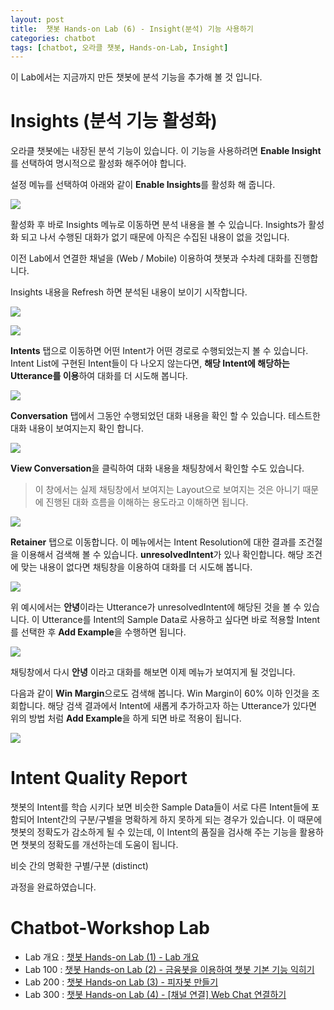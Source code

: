 ```yaml
---
layout: post
title:  챗봇 Hands-on Lab (6) - Insight(분석) 기능 사용하기
categories: chatbot
tags: [chatbot, 오라클 챗봇, Hands-on-Lab, Insight]
---
```


이 Lab에서는 지금까지 만든 챗봇에 분석 기능을 추가해 볼 것 입니다.


# Insights (분석 기능 활성화)
오라클 챗봇에는 내장된 분석 기능이 있습니다. 이 기능을 사용하려면 **Enable Insight**를 선택하여 명시적으로 활성화 해주어야 합니다.

설정 메뉴를 선택하여 아래와 같이 **Enable Insights**를 활성화 해 줍니다.

![](/assets/images/chatbot_lecture/insights/01_enable_insight.png)

활성화 후 바로 Insights 메뉴로 이동하면 분석 내용을 볼 수 있습니다. Insights가 활성화 되고 나서 수행된 대화가 없기 때문에 아직은 수집된 내용이 없을 것입니다.

이전 Lab에서 연결한 채널을 (Web / Mobile) 이용하여 챗봇과 수차례 대화를 진행합니다.

Insights 내용을 Refresh 하면 분석된 내용이 보이기 시작합니다.

![](/assets/images/chatbot_lecture/insights/02_insights.png)

![](/assets/images/chatbot_lecture/insights/03_insights.png)

**Intents** 탭으로 이동하면 어떤 Intent가 어떤 경로로 수행되었는지 볼 수 있습니다.
Intent List에 구현된 Intent들이 다 나오지 않는다면, **해당 Intent에 해당하는 Utterance를 이용**하여 대화를 더 시도해 봅니다. 

![](/assets/images/chatbot_lecture/insights/04_insights.png)

**Conversation** 탭에서 그동안 수행되었던 대화 내용을 확인 할 수 있습니다. 테스트한 대화 내용이 보여지는지 확인 합니다.

![](/assets/images/chatbot_lecture/insights/05_insights.png)

**View Conversation**을 클릭하여 대화 내용을 채팅창에서 확인할 수도 있습니다. 
> 이 창에서는 실제 채팅창에서 보여지는 Layout으로 보여지는 것은 아니기 때문에 진행된 대화 흐름을 이해하는 용도라고 이해하면 됩니다.

![](/assets/images/chatbot_lecture/insights/06_insights.png)

**Retainer** 탭으로 이동합니다. 이 메뉴에서는 Intent Resolution에 대한 결과를 조건절을 이용해서 검색해 볼 수 있습니다. **unresolvedIntent**가 있나 확인합니다. 해당 조건에 맞는 내용이 없다면 채팅창을 이용하여 대화를 더 시도해 봅니다.

![](/assets/images/chatbot_lecture/insights/07_insights.png)

위 예시에서는 **안녕**이라는 Utterance가 unresolvedIntent에 해당된 것을 볼 수 있습니다. 이 Utterance를 Intent의 Sample Data로 사용하고 싶다면 바로 적용할 Intent를 선택한 후 **Add Example**을 수행하면 됩니다.

![](/assets/images/chatbot_lecture/insights/08_insights.png)

채팅창에서 다시 **안녕** 이라고 대화를 해보면 이제 메뉴가 보여지게 될 것입니다.

다음과 같이 **Win Margin**으로도 검색해 봅니다. Win Margin이 60% 이하 인것을 조회합니다.
해당 검색 결과에서 Intent에 새롭게 추가하고자 하는 Utterance가 있다면 위의 방법 처럼 **Add Example**을 하게 되면 바로 적용이 됩니다.

![](/assets/images/chatbot_lecture/insights/09_insights.png)

# Intent Quality Report

챗봇의 Intent를 학습 시키다 보면 비슷한 Sample Data들이 서로 다른 Intent들에 포함되어 Intent간의 구분/구별을 명확하게 하지 못하게 되는 경우가 있습니다. 이 때문에 챗봇의 정확도가 감소하게 될 수 있는데, 이 Intent의 품질을 검사해 주는 기능을 활용하면 챗봇의 정확도를 개선하는데 도움이 됩니다.


비슷 간의 명확한 구별/구분 (distinct)

과정을 완료하였습니다.

# Chatbot-Workshop Lab 
* Lab 개요 : [챗봇 Hands-on Lab (1) - Lab 개요](/chatbot/2019/챗봇-Hands-on-Lab_1/)
* Lab 100 : [챗봇 Hands-on Lab (2) - 금융봇을 이용하여 챗봇 기본 기능 익히기](/chatbot/2019/챗봇-Hands-on-Lab_2/)
* Lab 200 : [챗봇 Hands-on Lab (3) - 피자봇 만들기 ](/chatbot/2019/챗봇-Hands-on-Lab_3/)
* Lab 300 : [챗봇 Hands-on Lab (4) - [채널 연결] Web Chat 연결하기](/chatbot/2019/챗봇-Hands-on-Lab_4/)